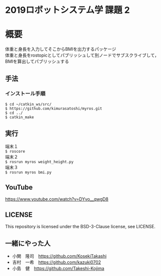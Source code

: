 # 2019ロボットシステム学 課題 2 
# 概要  
体重と身長を入力してそこからBMIを出力するパッケージ  
体重と身長をrostopicとしてパブリッシュして別ノードでサブスクライブして，BMIを算出してパブリッシュする
## 手法  
### インストール手順
```
$ cd ~/catkin_ws/src/
$ https://github.com/kimurasatoshi/myros.git
$ cd ../
$ catkin_make
```    
## 実行  
端末１  
`$ roscore`  
端末２  
`$ rosrun myros weight_height.py`  
端末３  
`$ rosrun myros bmi.py`
## YouTube
https://www.youtube.com/watch?v=DYvo__qwgD8



## LICENSE  
This repository is licensed under the BSD-3-Clause license, see LICENSE.
## 一緒にやった人
* 小関　隆司　https://github.com/KosekiTakashi  
* 吉村　一希　https://github.com/kazuki0702 
* 小島　健　https://github.com/Takeshi-Kojima 
